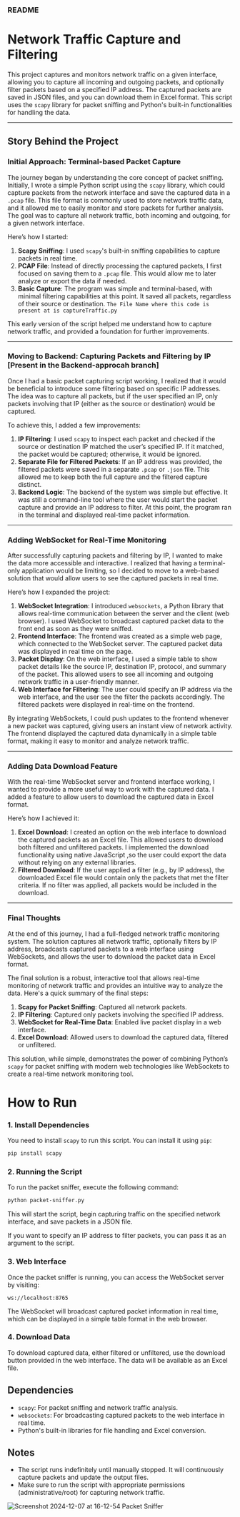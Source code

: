### README

# Network Traffic Capture and Filtering

This project captures and monitors network traffic on a given interface, allowing you to capture all incoming and outgoing packets, and optionally filter packets based on a specified IP address. The captured packets are saved in JSON files, and you can download them in Excel format. This script uses the `scapy` library for packet sniffing and Python's built-in functionalities for handling the data.

---

## Story Behind the Project

### Initial Approach: Terminal-based Packet Capture

The journey began by understanding the core concept of packet sniffing. Initially, I wrote a simple Python script using the `scapy` library, which could capture packets from the network interface and save the captured data in a `.pcap` file. This file format is commonly used to store network traffic data, and it allowed me to easily monitor and store packets for further analysis. The goal was to capture all network traffic, both incoming and outgoing, for a given network interface.

Here’s how I started:

1. **Scapy Sniffing**: I used `scapy`'s built-in sniffing capabilities to capture packets in real time.
2. **PCAP File**: Instead of directly processing the captured packets, I first focused on saving them to a `.pcap` file. This would allow me to later analyze or export the data if needed.
3. **Basic Capture**: The program was simple and terminal-based, with minimal filtering capabilities at this point. It saved all packets, regardless of their source or destination.
`The File Name where this code is present at is captureTraffic.py`

This early version of the script helped me understand how to capture network traffic, and provided a foundation for further improvements.

---

### Moving to Backend: Capturing Packets and Filtering by IP [Present in the Backend-approcah branch]

Once I had a basic packet capturing script working, I realized that it would be beneficial to introduce some filtering based on specific IP addresses. The idea was to capture all packets, but if the user specified an IP, only packets involving that IP (either as the source or destination) would be captured.

To achieve this, I added a few improvements:

1. **IP Filtering**: I used `scapy` to inspect each packet and checked if the source or destination IP matched the user’s specified IP. If it matched, the packet would be captured; otherwise, it would be ignored.
2. **Separate File for Filtered Packets**: If an IP address was provided, the filtered packets were saved in a separate `.pcap` or `.json` file. This allowed me to keep both the full capture and the filtered capture distinct.
3. **Backend Logic**: The backend of the system was simple but effective. It was still a command-line tool where the user would start the packet capture and provide an IP address to filter. At this point, the program ran in the terminal and displayed real-time packet information.

---

### Adding WebSocket for Real-Time Monitoring

After successfully capturing packets and filtering by IP, I wanted to make the data more accessible and interactive. I realized that having a terminal-only application would be limiting, so I decided to move to a web-based solution that would allow users to see the captured packets in real time.

Here’s how I expanded the project:

1. **WebSocket Integration**: I introduced `websockets`, a Python library that allows real-time communication between the server and the client (web browser). I used WebSocket to broadcast captured packet data to the front end as soon as they were sniffed.
2. **Frontend Interface**: The frontend was created as a simple web page, which connected to the WebSocket server. The captured packet data was displayed in real time on the page.
3. **Packet Display**: On the web interface, I used a simple table to show packet details like the source IP, destination IP, protocol, and summary of the packet. This allowed users to see all incoming and outgoing network traffic in a user-friendly manner.
4. **Web Interface for Filtering**: The user could specify an IP address via the web interface, and the user see the filter the packets accordingly. The filtered packets were displayed in real-time on the frontend.
   
By integrating WebSockets, I could push updates to the frontend whenever a new packet was captured, giving users an instant view of network activity. The frontend displayed the captured data dynamically in a simple table format, making it easy to monitor and analyze network traffic.

---

### Adding Data Download Feature

With the real-time WebSocket server and frontend interface working, I wanted to provide a more useful way to work with the captured data. I added a feature to allow users to download the captured data in Excel format.

Here’s how I achieved it:

1. **Excel Download**: I created an option on the web interface to download the captured packets as an Excel file. This allowed users to download both filtered and unfiltered packets. I implemented the download functionality using native JavaScript ,so the user could export the data without relying on any external libraries.
2. **Filtered Download**: If the user applied a filter (e.g., by IP address), the downloaded Excel file would contain only the packets that met the filter criteria. If no filter was applied, all packets would be included in the download.

---

### Final Thoughts

At the end of this journey, I had a full-fledged network traffic monitoring system. The solution captures all network traffic, optionally filters by IP address, broadcasts captured packets to a web interface using WebSockets, and allows the user to download the packet data in Excel format.

The final solution is a robust, interactive tool that allows real-time monitoring of network traffic and provides an intuitive way to analyze the data. Here's a quick summary of the final steps:

1. **Scapy for Packet Sniffing**: Captured all network packets.
2. **IP Filtering**: Captured only packets involving the specified IP address.
3. **WebSocket for Real-Time Data**: Enabled live packet display in a web interface.
4. **Excel Download**: Allowed users to download the captured data, filtered or unfiltered.

This solution, while simple, demonstrates the power of combining Python’s `scapy` for packet sniffing with modern web technologies like WebSockets to create a real-time network monitoring tool.

# How to Run

### 1. Install Dependencies

You need to install `scapy` to run this script. You can install it using `pip`:

```bash
pip install scapy
```

### 2. Running the Script

To run the packet sniffer, execute the following command:

```bash
python packet-sniffer.py
```

This will start the script, begin capturing traffic on the specified network interface, and save packets in a JSON file.

If you want to specify an IP address to filter packets, you can pass it as an argument to the script.

### 3. Web Interface

Once the packet sniffer is running, you can access the WebSocket server by visiting:

```
ws://localhost:8765
```

The WebSocket will broadcast captured packet information in real time, which can be displayed in a simple table format in the web browser.

### 4. Download Data

To download captured data, either filtered or unfiltered, use the download button provided in the web interface. The data will be available as an Excel file.

## Dependencies

- `scapy`: For packet sniffing and network traffic analysis.
- `websockets`: For broadcasting captured packets to the web interface in real time.
- Python's built-in libraries for file handling and Excel conversion.

## Notes

- The script runs indefinitely until manually stopped. It will continuously capture packets and update the output files.
- Make sure to run the script with appropriate permissions (administrative/root) for capturing network traffic.
  
![Screenshot 2024-12-07 at 16-12-54 Packet Sniffer](https://github.com/user-attachments/assets/242328e7-497c-4aea-9a34-b7644a44dbf2)

